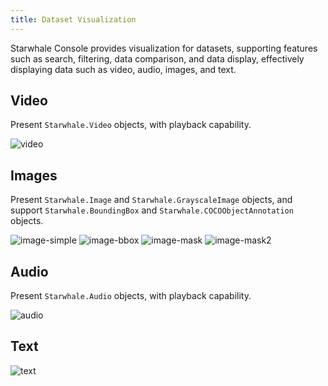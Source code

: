 ```yaml
---
title: Dataset Visualization
---
```


Starwhale Console provides visualization for datasets, supporting features such as search, filtering, data comparison, and data display, effectively displaying data such as video, audio, images, and text.

## Video

Present `Starwhale.Video` objects, with playback capability.

![video](https://starwhale-examples.oss-cn-beijing.aliyuncs.com/docs/dataset-view/video.png)

## Images

Present `Starwhale.Image` and `Starwhale.GrayscaleImage` objects, and support `Starwhale.BoundingBox` and `Starwhale.COCOObjectAnnotation` objects.

![image-simple](https://starwhale-examples.oss-cn-beijing.aliyuncs.com/docs/dataset-view/image-simple.png)
![image-bbox](https://starwhale-examples.oss-cn-beijing.aliyuncs.com/docs/dataset-view/image-bbox.png)
![image-mask](https://starwhale-examples.oss-cn-beijing.aliyuncs.com/docs/dataset-view/image-mask.png)
![image-mask2](https://starwhale-examples.oss-cn-beijing.aliyuncs.com/docs/dataset-view/image-mask2.png)

## Audio

Present `Starwhale.Audio` objects, with playback capability.

![audio](https://starwhale-examples.oss-cn-beijing.aliyuncs.com/docs/dataset-view/audio.png)

## Text

![text](https://starwhale-examples.oss-cn-beijing.aliyuncs.com/docs/dataset-view/text.png)
